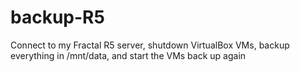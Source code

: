 # backup-R5
Connect to my Fractal R5 server, shutdown VirtualBox VMs, backup everything in /mnt/data, and start the VMs back up again
